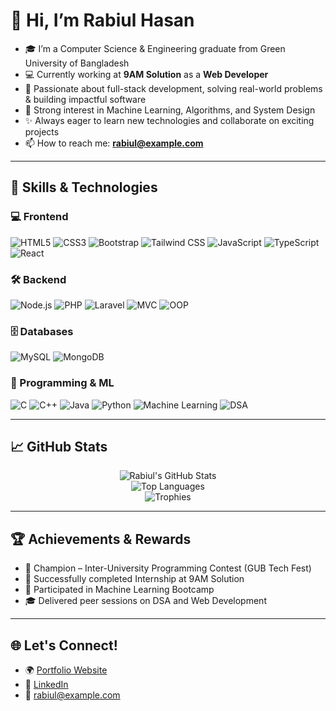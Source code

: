 # 👋 Hi, I’m Rabiul Hasan

- 🎓 I’m a Computer Science & Engineering graduate from Green University of Bangladesh  
- 💻 Currently working at **9AM Solution** as a **Web Developer**  
- 🚀 Passionate about full-stack development, solving real-world problems & building impactful software  
- 🧠 Strong interest in Machine Learning, Algorithms, and System Design  
- ✨ Always eager to learn new technologies and collaborate on exciting projects  
- 📫 How to reach me: **rabiul@example.com**

---

## 🔧 Skills & Technologies

### 💻 Frontend
![HTML5](https://img.shields.io/badge/HTML5-E34F26?style=flat&logo=html5&logoColor=white)
![CSS3](https://img.shields.io/badge/CSS3-1572B6?style=flat&logo=css3&logoColor=white)
![Bootstrap](https://img.shields.io/badge/Bootstrap-563D7C?style=flat&logo=bootstrap&logoColor=white)
![Tailwind CSS](https://img.shields.io/badge/Tailwind_CSS-38B2AC?style=flat&logo=tailwind-css&logoColor=white)
![JavaScript](https://img.shields.io/badge/JavaScript-F7DF1E?style=flat&logo=javascript&logoColor=black)
![TypeScript](https://img.shields.io/badge/TypeScript-3178C6?style=flat&logo=typescript&logoColor=white)
![React](https://img.shields.io/badge/React-61DAFB?style=flat&logo=react&logoColor=black)

### 🛠️ Backend
![Node.js](https://img.shields.io/badge/Node.js-339933?style=flat&logo=node.js&logoColor=white)
![PHP](https://img.shields.io/badge/PHP-777BB4?style=flat&logo=php&logoColor=white)
![Laravel](https://img.shields.io/badge/Laravel-F55247?style=flat&logo=laravel&logoColor=white)
![MVC](https://img.shields.io/badge/MVC-Model%20View%20Controller-blue)
![OOP](https://img.shields.io/badge/OOP-Object%20Oriented%20Programming-green)

### 🗄️ Databases
![MySQL](https://img.shields.io/badge/MySQL-4479A1?style=flat&logo=mysql&logoColor=white)
![MongoDB](https://img.shields.io/badge/MongoDB-47A248?style=flat&logo=mongodb&logoColor=white)

### 🧠 Programming & ML
![C](https://img.shields.io/badge/C-A8B9CC?style=flat&logo=c&logoColor=black)
![C++](https://img.shields.io/badge/C++-00599C?style=flat&logo=c%2B%2B&logoColor=white)
![Java](https://img.shields.io/badge/Java-ED8B00?style=flat&logo=java&logoColor=white)
![Python](https://img.shields.io/badge/Python-3776AB?style=flat&logo=python&logoColor=white)
![Machine Learning](https://img.shields.io/badge/Machine%20Learning-brightgreen)
![DSA](https://img.shields.io/badge/Data%20Structure%20%26%20Algorithm-orange)

---

## 📈 GitHub Stats

<p align="center">
  <img src="https://github-readme-stats.vercel.app/api?username=rabiulhasan&show_icons=true&theme=radical" alt="Rabiul's GitHub Stats" />
  <br />
  <img src="https://github-readme-stats.vercel.app/api/top-langs/?username=rabiulhasan&layout=compact&theme=radical" alt="Top Languages" />
  <br />
  <img src="https://github-profile-trophy.vercel.app/?username=rabiulhasan&theme=radical&row=1&margin-w=10&no-frame=true" alt="Trophies" />
</p>

---

## 🏆 Achievements & Rewards
- 🥇 Champion – Inter-University Programming Contest (GUB Tech Fest)
- 🏅 Successfully completed Internship at 9AM Solution
- 🧠 Participated in Machine Learning Bootcamp
- 🎓 Delivered peer sessions on DSA and Web Development

---

## 🌐 Let's Connect!
- 🌍 [Portfolio Website](https://yourportfolio.com)  
- 💼 [LinkedIn](https://www.linkedin.com/in/yourprofile)  
- 📧 rabiul@example.com

